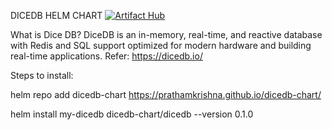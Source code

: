 DICEDB HELM CHART [![Artifact Hub](https://img.shields.io/endpoint?url=https://artifacthub.io/badge/repository/dicedb-chart)](https://artifacthub.io/packages/search?repo=dicedb-chart)

What is Dice DB? DiceDB is an in-memory, real-time, and reactive database with Redis and SQL support optimized for modern hardware and building real-time applications. Refer: https://dicedb.io/

Steps to install:

helm repo add dicedb-chart https://prathamkrishna.github.io/dicedb-chart/

helm install my-dicedb dicedb-chart/dicedb --version 0.1.0
